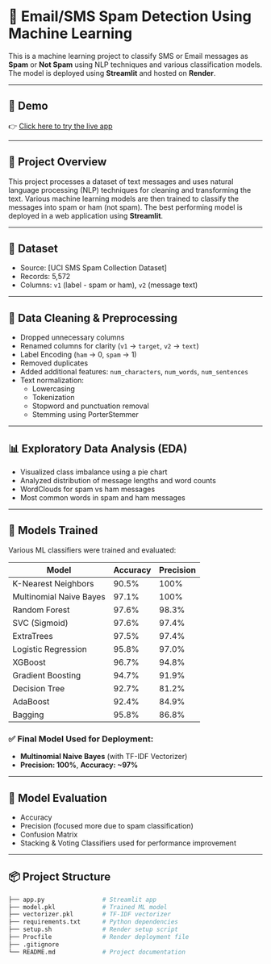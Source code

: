 # 📧 Email/SMS Spam Detection Using Machine Learning

This is a machine learning project to classify SMS or Email messages as **Spam** or **Not Spam** using NLP techniques and various classification models. The model is deployed using **Streamlit** and hosted on **Render**.

---

## 🚀 Demo

👉 [Click here to try the live app](https://emailspamclassifier-mfwl.onrender.com)  

---

## 📌 Project Overview

This project processes a dataset of text messages and uses natural language processing (NLP) techniques for cleaning and transforming the text. Various machine learning models are then trained to classify the messages into spam or ham (not spam). The best performing model is deployed in a web application using **Streamlit**.

---

## 📁 Dataset

- Source: [UCI SMS Spam Collection Dataset]
- Records: 5,572
- Columns: `v1` (label - spam or ham), `v2` (message text)

---

## 🧹 Data Cleaning & Preprocessing

- Dropped unnecessary columns
- Renamed columns for clarity (`v1` → `target`, `v2` → `text`)
- Label Encoding (`ham` → 0, `spam` → 1)
- Removed duplicates
- Added additional features: `num_characters`, `num_words`, `num_sentences`
- Text normalization:
  - Lowercasing
  - Tokenization
  - Stopword and punctuation removal
  - Stemming using PorterStemmer

---

## 📊 Exploratory Data Analysis (EDA)

- Visualized class imbalance using a pie chart
- Analyzed distribution of message lengths and word counts
- WordClouds for spam vs ham messages
- Most common words in spam and ham messages

---

## 🧠 Models Trained

Various ML classifiers were trained and evaluated:

| Model              | Accuracy | Precision |
|-------------------|----------|-----------|
| K-Nearest Neighbors | 90.5%    | 100%      |
| Multinomial Naive Bayes | 97.1%    | 100%      |
| Random Forest      | 97.6%    | 98.3%     |
| SVC (Sigmoid)      | 97.6%    | 97.4%     |
| ExtraTrees         | 97.5%    | 97.4%     |
| Logistic Regression| 95.8%    | 97.0%     |
| XGBoost            | 96.7%    | 94.8%     |
| Gradient Boosting  | 94.7%    | 91.9%     |
| Decision Tree      | 92.7%    | 81.2%     |
| AdaBoost           | 92.4%    | 84.9%     |
| Bagging            | 95.8%    | 86.8%     |

### ✅ Final Model Used for Deployment:

- **Multinomial Naive Bayes** (with TF-IDF Vectorizer)
- **Precision: 100%**, **Accuracy: ~97%**

---

## 🧪 Model Evaluation

- Accuracy
- Precision (focused more due to spam classification)
- Confusion Matrix
- Stacking & Voting Classifiers used for performance improvement

---

## 📦 Project Structure

```bash
├── app.py                # Streamlit app
├── model.pkl             # Trained ML model
├── vectorizer.pkl        # TF-IDF vectorizer
├── requirements.txt      # Python dependencies
├── setup.sh              # Render setup script
├── Procfile              # Render deployment file
├── .gitignore
└── README.md             # Project documentation
